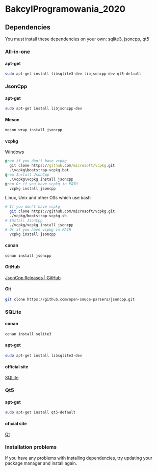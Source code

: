 # BakcylProgramowania_2020

## Dependencies
You must install these dependencies on your own: sqlite3, jsoncpp, qt5

### All-in-one
#### apt-get
```bash
sudo apt-get install libsqlite3-dev libjsoncpp-dev qt5-default
```
### JsonCpp

#### apt-get
```bash
sudo apt-get install libjsoncpp-dev
```
#### Meson
```bash
meson wrap install jsoncpp
```

#### vcpkg
Windows
```bat
@rem if you don't have vcpkg
  git clone https://github.com/microsoft/vcpkg.git
  .\vcpkg\bootstrap-vcpkg.bat
@rem Install JsonCpp
  .\vcpkg\vcpkg install jsoncpp
@rem Or if you have vcpkg in PATH
  vcpkg install jsoncpp
```
Linux, Unix and other OSs which use bash
```bash
# If you don't have vcpkg
  git clone https://github.com/microsoft/vcpkg.git
  ./vcpkg/bootstrap-vcpkg.sh
# Install JsonCpp
  ./vcpkg/vcpkg install jsoncpp
# Or if you have vcpkg in PATH
  vcpkg install jsoncpp
```
#### conan
```bash
conan install jsoncpp
```
#### GitHub
[JsonCpp Releases | GitHub](https://github.com/open-source-parsers/jsoncpp/tags)
#### Git
```bash
git clone https://github.com/open-souce-parsers/jsoncpp.git
```
### SQLite
#### conan
```bash
conan install sqlite3
```
#### apt-get
```bash
sudo apt-get install libsqlite3-dev
```
#### official site
[SQLite](https://www.sqlite.org)
### Qt5
#### apt-get
```bash
sudo apt-get install qt5-default
```
#### oficial site
[Qt](https://www.qt.io/download)
### Installation problems
If you have any problems with installing dependencies, try updating your package manager and install again.